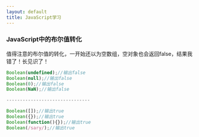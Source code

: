 ```yaml
---
layout: default
title: JavaScript学习
---
```


### JavaScript中的布尔值转化
值得注意的布尔值的转化，一开始还以为空数组，空对象也会返回false，结果我错了！长见识了！
```javascript
Boolean(undefined);//输出false
Boolean(null);//输出false
Boolean(0);//输出false
Boolean(NaN);//输出false

-------------------------------

Boolean([]);//输出true
Boolean({});//输出true
Boolean(function(){});//输出true
Boolean(/sary/);//输出true
```

